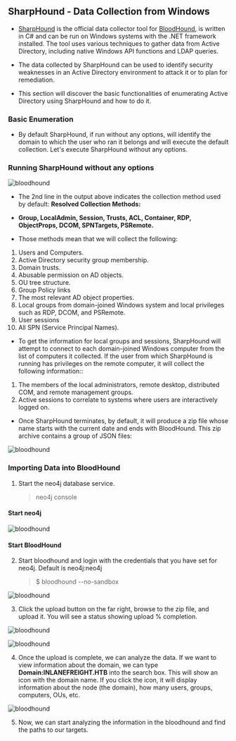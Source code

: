 ## SharpHound - Data Collection from Windows


- [SharpHound](https://github.com/BloodHoundAD/SharpHound) is the official data collector tool for [BloodHound](https://github.com/BloodHoundAD/BloodHound), is written in C# and can be run on Windows systems with the .NET framework installed. The tool uses various techniques to gather data from Active Directory, including native Windows API functions and LDAP queries. 

- The data collected by SharpHound can be used to identify security weaknesses in an Active Directory environment to attack it or to plan for remediation. 

- This section will discover the basic functionalities of enumerating Active Directory using SharpHound and how to do it. 



### Basic Enumeration


- By default SharpHound, if run without any options, will identify the domain to which the user who ran it belongs and will execute the default collection. Let's execute SharpHound without any options. 


### Running SharpHound without any options


![bloodhound](/SharpHound-Data-Collection-from-Windows/images/sharphound.png) 


- The 2nd line in the output above indicates the collection method used by default: **Resolved Collection Methods:** 

- **Group, LocalAdmin, Session, Trusts, ACL, Container, RDP, ObjectProps, DCOM, SPNTargets, PSRemote.** 

- Those methods mean that we will collect the following: 

1. Users and Computers. 
2. Active Directory security group membership. 
3. Domain trusts. 
4. Abusable permission on AD objects. 
5. OU tree structure. 
6. Group Policy links
7. The most relevant AD object properties. 
8. Local groups from domain-joined Windows system and local privileges such as RDP, DCOM, and PSRemote. 
9. User sessions
10. All SPN (Service Principal Names). 


- To get the information for local groups and sessions, SharpHound will attempt to connect to each domain-joined Windows computer from the list of computers it collected. If the user from which SharpHound is running has privileges on the remote computer, it will collect the following information:: 


1. The members of the local administrators, remote desktop, distributed COM, and remote management groups. 
2. Active sessions to correlate to systems where users are interactively logged on.


- Once SharpHound terminates, by default, it will produce a zip file whose name starts with the current date and ends with BloodHound. This zip archive contains a group of JSON files:



![bloodhound](/SharpHound-Data-Collection-from-Windows/images/files.png) 


### Importing Data into BloodHound


1. Start the neo4j database service. 

	> neo4j console


#### Start neo4j


![bloodhound](/SharpHound-Data-Collection-from-Windows/images/neo4j.png) 


#### Start BloodHound

2. Start bloodhound and login with the credentials that you have set for neo4j. Default is neo4j:neo4j


	> $ bloodhound --no-sandbox


![bloodhound](/SharpHound-Data-Collection-from-Windows/images/bloodhound.png) 

3. Click the upload button on the far right, browse to the zip file, and upload it. You will see a status showing upload % completion. 


![bloodhound](/SharpHound-Data-Collection-from-Windows/images/upload-2.png) 


![bloodhound](/SharpHound-Data-Collection-from-Windows/images/data.png) 



4. Once the upload is complete, we can analyze the data. If we want to view information about the domain, we can type **Domain:INLANEFREIGHT.HTB** into the search box. This will show an icon with the domain name. If you click the icon, it will display information about the node (the domain), how many users, groups, computers, OUs, etc. 


![bloodhound](/SharpHound-Data-Collection-from-Windows/images/info.png) 


5. Now, we can start analyzing the information in the bloodhound and find the paths to our targets. 
